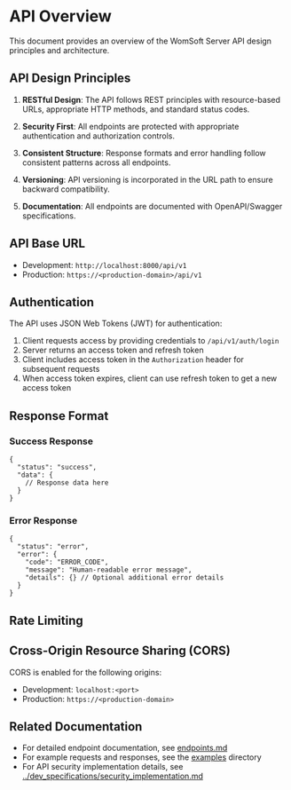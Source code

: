 # API Overview

This document provides an overview of the WomSoft Server API design principles and architecture.

## API Design Principles

1. **RESTful Design**: The API follows REST principles with resource-based URLs, appropriate HTTP methods, and standard status codes.

2. **Security First**: All endpoints are protected with appropriate authentication and authorization controls.

3. **Consistent Structure**: Response formats and error handling follow consistent patterns across all endpoints.

4. **Versioning**: API versioning is incorporated in the URL path to ensure backward compatibility.

5. **Documentation**: All endpoints are documented with OpenAPI/Swagger specifications.

## API Base URL

- Development: `http://localhost:8000/api/v1`
- Production: `https://<production-domain>/api/v1` <!-- TODO: Add production domain -->

## Authentication

The API uses JSON Web Tokens (JWT) for authentication:

1. Client requests access by providing credentials to `/api/v1/auth/login`
2. Server returns an access token and refresh token
3. Client includes access token in the `Authorization` header for subsequent requests
4. When access token expires, client can use refresh token to get a new access token

## Response Format

### Success Response

```
{
  "status": "success",
  "data": {
    // Response data here
  }
}
```

### Error Response

```
{
  "status": "error",
  "error": {
    "code": "ERROR_CODE",
    "message": "Human-readable error message",
    "details": {} // Optional additional error details
  }
}
```

## Rate Limiting

<!-- TODO: Document rate limiting policy if implemented -->

## Cross-Origin Resource Sharing (CORS)

CORS is enabled for the following origins:
- Development: `localhost:<port>`
- Production: `https://<production-domain>` <!-- TODO: Add production domain -->

## Related Documentation

- For detailed endpoint documentation, see [endpoints.md](./endpoints.md)
- For example requests and responses, see the [examples](./examples) directory
- For API security implementation details, see [../dev_specifications/security_implementation.md](../dev_specifications/security_implementation.md)